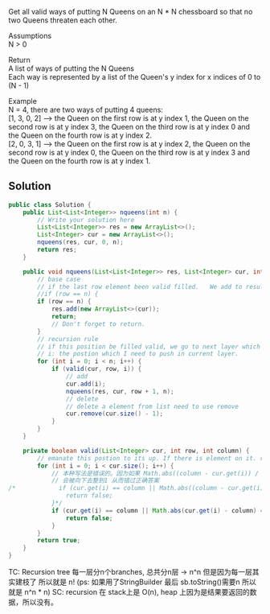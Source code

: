 Get all valid ways of putting N Queens on an N * N chessboard so that no two Queens threaten each other.
  
Assumptions                
N > 0     

Return      
A list of ways of putting the N Queens    
Each way is represented by a list of the Queen's y index for x indices of 0 to (N - 1)        

Example       
N = 4, there are two ways of putting 4 queens:    
[1, 3, 0, 2] --> the Queen on the first row is at y index 1, the Queen on the second row is at y index 3, the Queen on the third row is at y index 0 and the Queen on the fourth row is at y index 2.       
[2, 0, 3, 1] --> the Queen on the first row is at y index 2, the Queen on the second row is at y index 0, the Queen on the third row is at y index 3 and the Queen on the fourth row is at y index 1.       

## Solution
```java
public class Solution {
    public List<List<Integer>> nqueens(int n) {
        // Write your solution here
        List<List<Integer>> res = new ArrayList<>();
        List<Integer> cur = new ArrayList<>();
        nqueens(res, cur, 0, n);
        return res;
    }

    public void nqueens(List<List<Integer>> res, List<Integer> cur, int row, int n) {
        // base case
        // if the last row element been valid filled.	We add to result.
        //if (row == n) {
        if (row == n) {
            res.add(new ArrayList<>(cur));
            return;
            // Don't forget to return.
        }
        // recursion rule
        // if this position be filled valid, we go to next layer which means next row. to put element.
        // i: the postion which I need to push in current layer.
        for (int i = 0; i < n; i++) {
            if (valid(cur, row, i)) {
                // add
                cur.add(i);
                nqueens(res, cur, row + 1, n);
                // delete
                // delete a element from list need to use remove
                cur.remove(cur.size() - 1);
            }
        }
    }

    private boolean valid(List<Integer> cur, int row, int column) {
        // emanate this postion to its up. If there is element on it. return false;
        for (int i = 0; i < cur.size(); i++) {
            // 本种写法是错误的。因为如果 Math.abs((column - cur.get(i)) / (row - i) == 1.5
            // 会被向下去整到1 从而错过正确答案
/*            if (cur.get(i) == column || Math.abs((column - cur.get(i)) / (row - i)) == 1) {
                return false;
            }*/
            if (cur.get(i) == column || Math.abs(cur.get(i) - column) == row - i) {
                return false;
            }
        }
        return true;
    }
}
```

TC: Recursion tree 每一层分n个branches, 总共分n层 -> n^n 但是因为每一层其实建枝了 所以就是 n! (ps: 如果用了StringBuilder 最后 sb.toString()需要n 所以就是 n^n * n)
SC: recursion 在 stack上是 O(n), heap 上因为是结果要返回的数据，所以没有。

